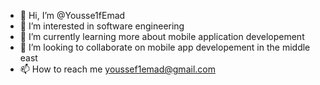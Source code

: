 - 👋 Hi, I’m @Yousse1fEmad
- 👀 I’m interested in software engineering 
- 🌱 I’m currently learning more about mobile application developement
- 💞️ I’m looking to collaborate on mobile app developement in the middle east 
- 📫 How to reach me youssef1emad@gmail.com

<!---
Yousse1fEmad/Yousse1fEmad is a ✨ special ✨ repository because its `README.md` (this file) appears on your GitHub profile.
You can click the Preview link to take a look at your changes.
--->
